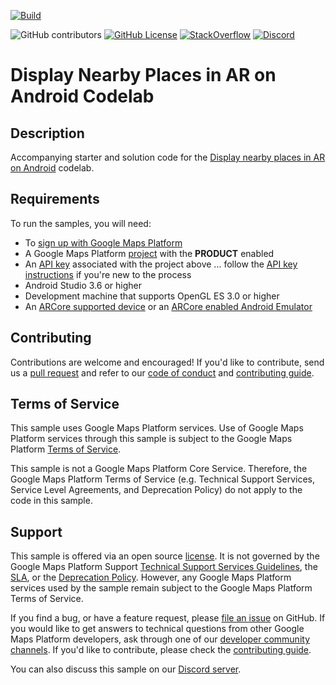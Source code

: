 [![Build](https://github.com/googlemaps-samples/codelab-places-arcore-android/actions/workflows/build.yml/badge.svg)](https://github.com/googlemaps-samples/codelab-places-arcore-android/actions/workflows/build.yml)

![GitHub contributors](https://img.shields.io/github/contributors/googlemaps-samples/codelab-places-arcore-android?color=green)
[![GitHub License](https://img.shields.io/github/license/googlemaps-samples/codelab-places-arcore-android?color=blue)][license]
[![StackOverflow](https://img.shields.io/stackexchange/stackoverflow/t/google-maps?color=orange&label=google-maps&logo=stackoverflow)](https://stackoverflow.com/questions/tagged/google-maps)
[![Discord](https://img.shields.io/discord/676948200904589322?color=6A7EC2&logo=discord&logoColor=ffffff)][Discord server]

# Display Nearby Places in AR on Android Codelab

## Description

Accompanying starter and solution code for the [Display nearby places in AR on Android][codelab] codelab.

## Requirements

To run the samples, you will need:

- To [sign up with Google Maps Platform]
- A Google Maps Platform [project] with the **PRODUCT** enabled
- An [API key] associated with the project above ... follow the [API key instructions] if you're new to the process
- Android Studio 3.6 or higher
- Development machine that supports OpenGL ES 3.0 or higher
- An [ARCore supported device][arcore-device] or an [ARCore enabled Android Emulator][arcore-emulator]

## Contributing

Contributions are welcome and encouraged! If you'd like to contribute, send us a [pull request] and refer to our [code of conduct] and [contributing guide].

## Terms of Service

This sample uses Google Maps Platform services. Use of Google Maps Platform services through this sample is subject to the Google Maps Platform [Terms of Service].

This sample is not a Google Maps Platform Core Service. Therefore, the Google Maps Platform Terms of Service (e.g. Technical Support Services, Service Level Agreements, and Deprecation Policy) do not apply to the code in this sample.

## Support

This sample is offered via an open source [license]. It is not governed by the Google Maps Platform Support [Technical Support Services Guidelines], the [SLA], or the [Deprecation Policy]. However, any Google Maps Platform services used by the sample remain subject to the Google Maps Platform Terms of Service.

If you find a bug, or have a feature request, please [file an issue] on GitHub. If you would like to get answers to technical questions from other Google Maps Platform developers, ask through one of our [developer community channels]. If you'd like to contribute, please check the [contributing guide].

You can also discuss this sample on our [Discord server].

[arcore-device]: https://developers.google.com/ar/discover/supported-devices
[arcore-emulator]: https://developers.google.com/ar/develop/java/emulator
[codelab]: https://codelabs.developers.google.com/codelabs/location-places-arcore-android/index.html

[PRODUCT]: https://developers.google.com/maps/documentation/PRODUCT
[API key]: https://developers.google.com/maps/documentation/PRODUCT/get-api-key
[API key instructions]: https://developers.google.com/maps/documentation/PRODUCT/config#step_3_add_your_api_key_to_the_project

[code of conduct]: ?tab=coc-ov-file#readme
[contributing guide]: CONTRIBUTING.md
[Deprecation Policy]: https://cloud.google.com/maps-platform/terms
[developer community channels]: https://developers.google.com/maps/developer-community
[Discord server]: https://discord.gg/hYsWbmk
[file an issue]: https://github.com/googlemaps-samples/codelab-places-arcore-android/issues/new/choose
[license]: LICENSE
[pull request]: https://github.com/googlemaps-samples/codelab-places-arcore-android/compare
[project]: https://developers.google.com/maps/documentation/PRODUCT/cloud-setup#enabling-apis
[Sign up with Google Maps Platform]: https://console.cloud.google.com/google/maps-apis/start
[SLA]: https://cloud.google.com/maps-platform/terms/sla
[Technical Support Services Guidelines]: https://cloud.google.com/maps-platform/terms/tssg
[Terms of Service]: https://cloud.google.com/maps-platform/terms
